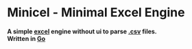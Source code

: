 # Minicel - Minimal Excel Engine

**A simple [excel](https://en.wikipedia.org/wiki/Microsoft_Excel) engine without ui to parse [.csv](https://en.wikipedia.org/wiki/Comma-separated_values) files.**\
**Written in [Go](https://golang.org/)**
